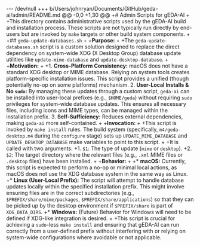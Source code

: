 --- /dev/null
+++ b/Users/johnryan/Documents/GitHub/geda-ai/admin/README.md
@@ -0,0 +1,30 @@
+# Admin Scripts for gEDA-AI
+
+This directory contains administrative scripts used by the gEDA-AI build and installation process. These scripts are not typically run directly by end-users but are invoked by `make` targets or other build system components.
+
+## `geda-update-databases.sh`
+
+**Purpose:**
+
+The `geda-update-databases.sh` script is a custom solution designed to replace the direct dependency on system-wide XDG (X Desktop Group) database update utilities like `update-mime-database` and `update-desktop-database`.
+
+**Motivation:**
+
+1.  **Cross-Platform Consistency:** macOS does not have a standard XDG desktop or MIME database. Relying on system tools creates platform-specific installation issues. This script provides a unified (though potentially no-op on some platforms) mechanism.
2.  **User-Local Installs & No `sudo`:** By managing these updates through a custom script, `geda-ai` can be installed into user-local prefixes (e.g., `$HOME/geda`) without requiring `sudo` privileges for system-wide database updates. This ensures all necessary files, including icons and MIME types, can be managed within the installation prefix.
3.  **Self-Sufficiency:** Reduces external dependencies, making `geda-ai` more self-contained.
+
+**Invocation:**
+
+This script is invoked by `make install` rules. The build system (specifically, `m4/geda-desktop.m4` during the `configure` stage) sets up `UPDATE_MIME_DATABASE` and `UPDATE_DESKTOP_DATABASE` make variables to point to this script.
+
+It is called with two arguments:
+1.  `$1`: The type of update (`mime` or `desktop`).
+2.  `$2`: The target directory where the relevant files (e.g., `.xml` MIME files or `.desktop` files) have been installed.
+
+**Behavior:**
+
+*   **macOS:** Currently, this script is expected to perform a no-op or minimal local actions, as macOS does not use the XDG database system in the same way as Linux.
+*   **Linux (User-Local Prefix):** The script will attempt to handle database updates locally within the specified installation prefix. This might involve ensuring files are in the correct subdirectories (e.g., `$PREFIX/share/mime/packages`, `$PREFIX/share/applications`) so that they can be picked up by the desktop environment if `$PREFIX/share` is part of `XDG_DATA_DIRS`.
+*   **Windows:** (Future) Behavior for Windows will need to be defined if XDG-like integration is desired.
+
+This script is crucial for achieving a `sudo`-less `make install` and ensuring that gEDA-AI can run correctly from a user-defined prefix without interfering with or relying on system-wide configurations where avoidable or not applicable.

